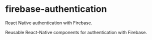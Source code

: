 # firebase-authentication
React Native authentication with Firebase. 

Reusable React-Native components for authentication with Firebase.
